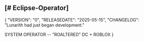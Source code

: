 [# Eclipse-Operator]
-------------------

{
  "VERSION": "0",
  "RELEASEDATE": "2025-05-15",
  "CHANGELOG": "Lunarith had just began development."

  SYSTEM OPERATOR -- "ROALTERED" DC + ROBLOX
}
